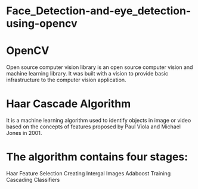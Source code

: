 # Face_Detection-and-eye_detection-using-opencv
# OpenCV
Open source computer vision library is an open source computer vision and machine learning library. It was built with a vision to provide basic infrastructure to the computer vision application.

# Haar Cascade Algorithm
It is a machine learning algorithm used to identify objects in image or video based on the concepts of features proposed by Paul Viola and Michael Jones in 2001.

# The algorithm contains four stages:
Haar Feature Selection
Creating Intergal Images
Adaboost Training
Cascading Classifiers
